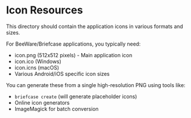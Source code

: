# Icon Resources

This directory should contain the application icons in various formats and sizes.

For BeeWare/Briefcase applications, you typically need:

- icon.png (512x512 pixels) - Main application icon
- icon.ico (Windows)
- icon.icns (macOS)
- Various Android/iOS specific icon sizes

You can generate these from a single high-resolution PNG using tools like:
- `briefcase create` (will generate placeholder icons)
- Online icon generators
- ImageMagick for batch conversion